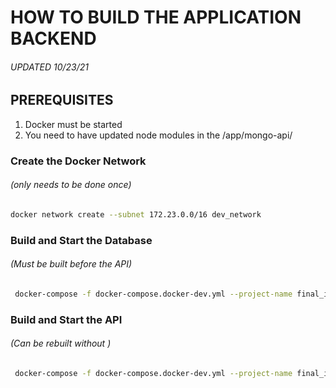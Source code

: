 # HOW TO BUILD THE APPLICATION BACKEND
###### UPDATED 10/23/21

## PREREQUISITES 
1. Docker must be started 
2. You need to have updated node modules in the /app/mongo-api/


### Create the Docker Network
###### (only needs to be done once)
```bash
docker network create --subnet 172.23.0.0/16 dev_network
```

### Build and Start the Database
###### (Must be built before the API)
```bash
 docker-compose -f docker-compose.docker-dev.yml --project-name final_iteration --env-file ./mongo-api/.env up --no-deps --build -d --remove-orphans mongo-database 
```
### Build and Start the API
###### (Can be rebuilt without )
```bash
 docker-compose -f docker-compose.docker-dev.yml --project-name final_iteration --env-file ./mongo-api/.env up --no-deps --build --remove-orphans express-api 
```